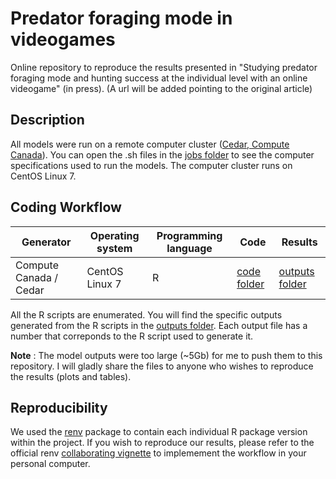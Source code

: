 # Predator foraging mode in videogames

Online repository to reproduce the results presented in "Studying predator foraging mode and hunting success at the individual level with an online videogame" (in press). (A url will be added pointing to the original article)

## Description

All models were run on a remote computer cluster ([Cedar, Compute Canada](https://docs.computecanada.ca/wiki/Cedar)). You can open the .sh files in the [jobs folder](./jobs) to see the computer specifications used to run the models. The computer cluster runs on CentOS Linux 7.

## Coding Workflow

| Generator | Operating system | Programming language | Code | Results |
| --------- | ---------------- | -------------------- | ---- | ------------ |
| Compute Canada / Cedar | CentOS Linux 7 | R | [code folder](./code) | [outputs folder](./outputs) |

All the R scripts are enumerated. You will find the specific outputs generated from the R scripts in the [outputs folder](./outputs). Each output file has a number that correponds to the R script used to generate it.

**Note** : The model outputs were too large (~5Gb) for me to push them to this repository. I will gladly share the files to anyone who wishes to reproduce the results (plots and tables).

## Reproducibility

We used the [renv](https://rstudio.github.io/renv/index.html) package to contain each individual R package version within the project. If you wish to reproduce our results, please refer to the official renv [collaborating vignette](https://rstudio.github.io/renv/articles/collaborating.html) to implemement the workflow in your personal computer.
